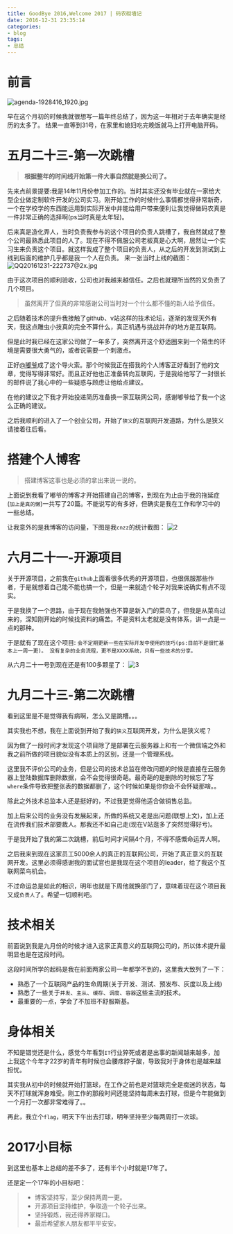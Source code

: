 ```yaml
---
title: GoodBye 2016,Welcome 2017 | 码农砌墙记
date: 2016-12-31 23:35:14
categories: 
- blog
tags: 
- 总结
---
```

# 前言
![agenda-1928416_1920.jpg](https://ooo.0o0.ooo/2017/05/07/590ea6ebdbc57.jpg)


早在这个月初的时候我就很想写一篇年终总结了，因为这一年相对于去年确实是经历的太多了。
结果一直等到31号，在家里和媳妇吃完晚饭就马上打开电脑开码。

# 五月二十三-第一次跳槽
> **根据整年的时间线开始第一件大事自然就是换公司了。**

先来点前景提要:我是14年11月份参加工作的。当时其实还没有毕业就在一家给大型企业做定制软件开发的公司实习。刚开始工作的时候什么事情都觉得非常新奇，一个在学校学的东西能运用到实际开发中并能给用户带来便利让我觉得做码农真是一件非常正确的选择啊(ps当时真是太年轻)。

后来真是造化弄人，当时负责我参与的这个项目的负责人跳槽了，我自然就成了整个公司最熟悉此项目的人了。现在不得不佩服公司老板真是心大啊，居然让一个实习生来负责这个项目。就这样我成了整个项目的负责人，从之后的开发到测试到上线到后面的维护几乎都是我一个人在负责。
来一张当时上线的截图：
![QQ20161231-222737@2x.jpg](https://ooo.0o0.ooo/2017/05/07/590ea72eac0e7.jpg)


由于这次项目的顺利验收，公司也对我越来越信任。之后也就理所当然的又负责了几个项目。
<!--more-->

> 虽然离开了但真的非常感谢公司当时对一个什么都不懂的新人给予信任。

之后随着技术的提升我接触了github、v站这样的技术论坛，逐渐的发现天外有天，我这点雕虫小技真的完全不算什么，真正机遇与挑战并存的地方是互联网。

但是此时我已经在这家公司做了一年多了，突然离开这个舒适圈来到一个陌生的环境是需要很大勇气的，或者说需要一个刺激点。

正好[@嘟爷](http://tengj.top)成了这个导火索。那个时候我正在搭我的个人博客正好看到了他的文章，觉得写得非常好。而且正好他也正准备转向互联网，于是我给他写了一封很长的邮件说了我心中的一些疑惑与顾虑让他给点建议。

在他的建议之下我才开始投递简历准备换一家互联网公司，感谢嘟爷给了我一个这么正确的建议。

之后我顺利的进入了一个创业公司，开始了`狭义`的互联网开发道路，为什么是狭义请接着往后看。

# 搭建个人博客
> 搭建博客这事也是必须的拿出来说一说的。

上面说到我看了嘟爷的博客才开始搭建自己的博客，到现在为止由于我的拖延症(`加上是真的懒`)一共写了20篇。不能说写的有多好，但确实是我在工作和学习中的一些总结。

让我意外的是我博客的访问量，下图是我`cnzz`的统计截图：
![2](http://img.blog.csdn.net/20161231225404369?watermark/2/text/aHR0cDovL2Jsb2cuY3Nkbi5uZXQvcXFfMTg2NjE3OTM=/font/5a6L5L2T/fontsize/400/fill/I0JBQkFCMA==/dissolve/70/gravity/SouthEast)

# 六月二十一-开源项目
关于开源项目，之前我在`github`上面看很多优秀的开源项目，也很佩服那些作者，于是就想着自己能不能也搞一个，但是一来就造个轮子对我来说确实有点不现实。

于是我换了一个思路，由于现在我勉强也不算是新入门的菜鸟了，但我是从菜鸟过来的，深知刚开始的时候找资料的痛苦。不是资料太老就是没有体系，讲一点是一点的那种。

于是就有了现在这个项目:
`会不定期更新一些在实际开发中使用的技巧(ps:目前不是很忙基本上一周一更)。 没有复杂的业务流程，更不是XXXX系统，只有一些技术的分享。`

从六月二十一号到现在还是有100多颗星了：
![3](http://img.blog.csdn.net/20161231230128550?watermark/2/text/aHR0cDovL2Jsb2cuY3Nkbi5uZXQvcXFfMTg2NjE3OTM=/font/5a6L5L2T/fontsize/400/fill/I0JBQkFCMA==/dissolve/70/gravity/SouthEast)

# 九月二十三-第二次跳槽
看到这里是不是觉得我有病啊，怎么又是跳槽。。。

其实我也不想，我在上面说到开始了我的`狭义`互联网开发，为什么是狭义呢？

因为做了一段时间才发现这个项目除了是部署在云服务器上和有一个微信端之外和我之前所做的项目貌似没有本质上的区别，还是一个管理系统。

这里我不评价公司的业务，但是公司的技术总监在修改问题的时候是直接在云服务器上登陆数据库删除数据，会不会觉得很奇葩。最奇葩的是删除的时候忘了写`where`条件导致把整张表的数据都删了，这个时候如果是你你会不会怀疑那啥。。

除此之外技术总监本人还是挺好的，不过我更觉得他适合做销售总监。

加上后来公司的业务没有发展起来，所做的系统又老是出问题(联想上文)，加上还在流传我们技术部要裁人。那我还不如自己走(现在V站逛多了突然觉得好亏)。

于是我开始了我的第二次跳槽，前后时间才间隔4个月，不得不感慨命运弄人啊。

之后我来到现在这家员工5000余人的真正的互联网公司，开始了真正意义的互联网开发。这里必须得感谢我的面试官也是我现在这个项目的leader，给了我这个互联网菜鸟机会。

不过命运总是如此的相识，明年也就是下周他就换部门了，意味着现在这个项目我又成`负责人`了。希望一切顺利吧。


# 技术相关
前面说到我是九月份的时候才进入这家正真意义的互联网公司的，所以体术提升最明显也是在这段时间。

这段时间所学的起码是我在前面两家公司一年都学不到的，这里我大致列了一下：

- 熟悉了一个互联网产品的生命周期(关于开发、测试、预发布、灰度以及上线)
- 熟悉了一些关于`并发`、`主从`、`缓存`、`调度`、`容器`这些主流的技术。
- 最重要的一点，学会了不加班不舒服斯基。

# 身体相关
不知是错觉还是什么，感觉今年看到`IT`行业猝死或者是出事的新闻越来越多，加上我这个今年才22岁的青年有时候也会腰疼脖子酸，导致我对于身体也是越来越担忧。

其实我从初中的时候就开始打篮球，在工作之前也是对篮球完全是痴迷的状态，每天不打球就浑身难受。刚工作的那段时间还能坚持每周末去打球，但是今年能做到一个月打一次都非常难得了。。

再此，我立个`flag`，明天下午出去打球，明年坚持至少每两周打一次球。

# 2017小目标
到这里也基本上总结的差不多了，还有半个小时就是17年了。

还是定一个17年的小目标吧：
> - 博客坚持写，至少保持两周一更。
> - 开源项目坚持维护，争取造一个轮子出来。
> - 坚持锻炼，我还得养家糊口。
> - 最后希望家人朋友都平平安安。